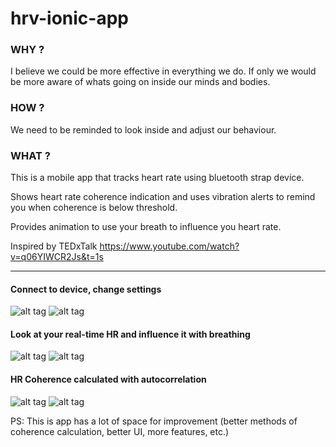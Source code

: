 # hrv-ionic-app

### WHY ?
I believe we could be more effective in everything we do. If only we would be more aware of whats going on inside our minds and bodies.
### HOW ?
We need to be reminded to look inside and adjust our behaviour.
### WHAT ?
This is a mobile app that tracks heart rate using bluetooth strap device.

Shows heart rate coherence indication and uses vibration alerts to remind you when coherence is below threshold.

Provides animation to use your breath to influence you heart rate.

Inspired by TEDxTalk 
https://www.youtube.com/watch?v=q06YIWCR2Js&t=1s 

___

#### Connect to device, change settings

![alt tag](https://user-images.githubusercontent.com/18515790/38171668-34eaaa2e-35a7-11e8-97da-1b7616567ee7.png "Main")
![alt tag](https://user-images.githubusercontent.com/18515790/38171669-3504d2be-35a7-11e8-928d-e229043519f2.png "Settings")

#### Look at your real-time HR and influence it with breathing

![alt tag](https://user-images.githubusercontent.com/18515790/38171667-34d01768-35a7-11e8-94b2-eb410ce2e8d9.png "HR tracking")
![alt tag](https://user-images.githubusercontent.com/18515790/38171665-34998e78-35a7-11e8-8b4f-efa939a4cf9b.png "Breathing gif")

#### HR Coherence calculated with autocorrelation

![alt tag](https://user-images.githubusercontent.com/18515790/38171666-34b4f7c6-35a7-11e8-8bb9-80ce18e52450.png "Coherence indicator")
![alt tag](https://user-images.githubusercontent.com/18515790/38171664-34731a90-35a7-11e8-9a76-370697cf5e4a.png "Autocorrelation")

PS: This is app has a lot of space for improvement (better methods of coherence calculation, better UI, more features, etc.) 
